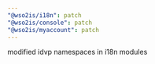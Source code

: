 ```yaml
---
"@wso2is/i18n": patch
"@wso2is/console": patch
"@wso2is/myaccount": patch
---
```


modified idvp namespaces in i18n modules
